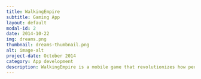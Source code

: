 ```yaml
---
title: WalkingEmpire
subtitle: Gaming App
layout: default
modal-id: 2
date: 2014-10-22
img: dreams.png
thumbnail: dreams-thumbnail.png
alt: image-alt
project-date: October 2014
category: App development
description: WalkingEmpire is a mobile game that revolutionizes how people exercise. You gain points by walking and can use them to defend and attack your favorite places.
---
```

